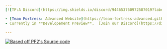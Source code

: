 ```yaml
---
[![TF:A Discord](https://img.shields.io/discord/944653760972587019?label=TF%3AA%20Discord)](https://discord.gg/KBMxne96Hd)

- [Team Fortress: Advanced Website](https://team-fortress-advanced.github.io/tfa-website/)
- Currently in **Developement Preview**,  [Join our Discord](https://discord.gg/KBMxne96Hd) for more Info

---
```

[![Based off PF2's Source code](https://img.shields.io/static/v1?label=&message=Based%20off%20PF2's%20Source%20code&color=black&logo=steam&logoColor=FFFFFF)](https://gitlab.com/CryptoGibus/pf2-src)
